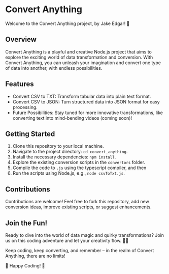 # Convert Anything

Welcome to the Convert Anything project, by Jake Edgar! 🚀

## Overview

Convert Anything is a playful and creative Node.js project that aims to explore the exciting world of data transformation and conversion. With Convert Anything,
you can unleash your imagination and convert one type of data into another, with endless possibilities.

## Features

- Convert CSV to TXT: Transform tabular data into plain text format.
- Convert CSV to JSON: Turn structured data into JSON format for easy processing.
- Future Possibilities: Stay tuned for more innovative transformations, like converting text into mind-bending videos (coming soon)!

## Getting Started

1. Clone this repository to your local machine.
2. Navigate to the project directory: `cd convert_anything`.
3. Install the necessary dependencies: `npm install`.
4. Explore the existing conversion scripts in the `convertors` folder.
5. Compile the code to `.js` using the typescript compiler, and then
6. Run the scripts using Node.js, e.g., `node csvToTxt.js`.

## Contributions

Contributions are welcome! Feel free to fork this repository, add new conversion ideas, improve existing scripts, or suggest enhancements.

## Join the Fun!

Ready to dive into the world of data magic and quirky transformations? Join us on this coding adventure and let your creativity flow. 🎩✨

Keep coding, keep converting, and remember – in the realm of Convert Anything, there are no limits!

🌟 Happy Coding! 🌟
